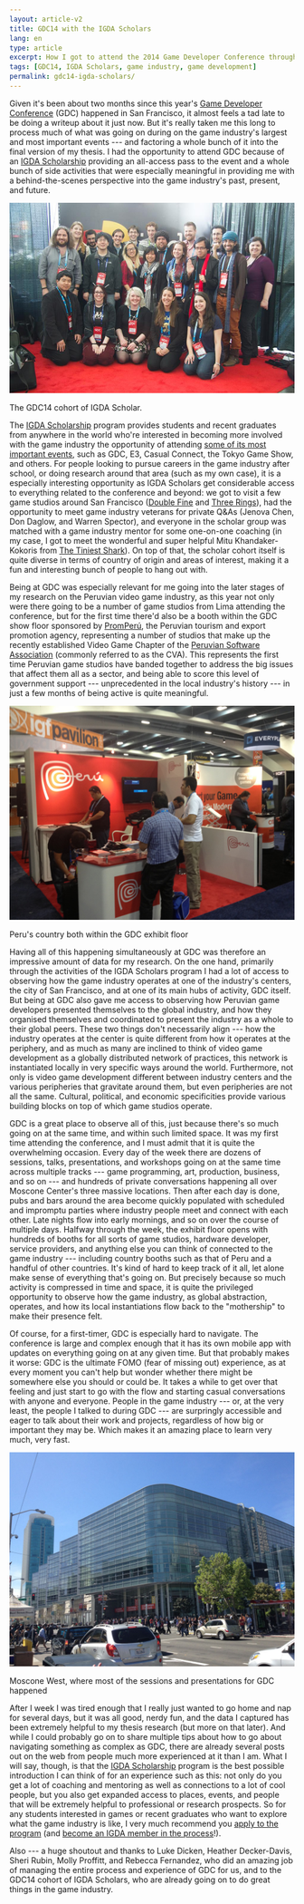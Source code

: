 ```yaml
---
layout: article-v2
title: GDC14 with the IGDA Scholars
lang: en
type: article
excerpt: How I got to attend the 2014 Game Developer Conference through the IGDA Scholars program, and got to observe up close how the global game industry operates from a highly concentrated and intense experience.
tags: [GDC14, IGDA Scholars, game industry, game development]
permalink: gdc14-igda-scholars/
---
```

Given it's been about two months since this year's [Game Developer Conference](http://www.gdconf.com/) (GDC) happened in San Francisco, it almost feels a tad late to be doing a writeup about it just now. But it's really taken me this long to process much of what was going on during on the game industry's largest and most important events --- and factoring a whole bunch of it into the final version of my thesis. I had the opportunity to attend GDC because of an [IGDA Scholarship](http://scholars.igda.org/) providing an all-access pass to the event and a whole bunch of side activities that were especially meaningful in providing me with a behind-the-scenes perspective into the game industry's past, present, and future.

<div class="article-image_container">
	<img alt="The GDC14 cohort of IGDA Scholar." src="/files/gdc14-igda-scholars.jpg" class="article-image" />
	<p>The GDC14 cohort of IGDA Scholar.</p>
</div>

The [IGDA Scholarship](http://scholars.igda.org/) program provides students and recent graduates from anywhere in the world who're interested in becoming more involved with the game industry the opportunity of attending [some of its most important events](http://scholars.igda.org/scholarship-venues/), such as GDC, E3, Casual Connect, the Tokyo Game Show, and others. For people looking to pursue careers in the game industry after school, or doing research around that area (such as my own case), it is a especially interesting opportunity as IGDA Scholars get considerable access to everything related to the conference and beyond: we got to visit a few game studios around San Francisco ([Double Fine](http://www.doublefine.com/) and [Three Rings](http://www.threerings.net/)), had the opportunity to meet game industry veterans for private Q&As (Jenova Chen, Don Daglow, and Warren Spector), and everyone in the scholar group was matched with a game industry mentor for some one-on-one coaching (in my case, I got to meet the wonderful and super helpful Mitu Khandaker-Kokoris from [The Tiniest Shark](http://thetiniestshark.com/)). On top of that, the scholar cohort itself is quite diverse in terms of country of origin and areas of interest, making it a fun and interesting bunch of people to hang out with.

Being at GDC was especially relevant for me going into the later stages of my research on the Peruvian video game industry, as this year not only were there going to be a number of game studios from Lima attending the conference, but for the first time there'd also be a booth within the GDC show floor sponsored by [PromPerú](http://www.promperu.gob.pe/), the Peruvian tourism and export promotion agency, representing a number of studios that make up the recently established Video Game Chapter of the [Peruvian Software Association](http://www.apesoft.org/) (commonly referred to as the CVA). This represents the first time Peruvian game studios have banded together to address the big issues that affect them all as a sector, and being able to score this level of government support --- unprecedented in the local industry's history --- in just a few months of being active is quite meaningful.

<div class="article-image_container">
	<img alt="Peru's country booth within the GDC exhibit floor." src="/files/peru-gdc-setup.jpg" class="article-image" />
	<p>Peru's country both within the GDC exhibit floor</p>
</div>

Having all of this happening simultaneously at GDC was therefore an impressive amount of data for my research. On the one hand, primarily through the activities of the IGDA Scholars program I had a lot of access to observing how the game industry operates at one of the industry's centers, the city of San Francisco, and at one of its main hubs of activity, GDC itself. But being at GDC also gave me access to observing how Peruvian game developers presented themselves to the global industry, and how they organised themselves and coordinated to present the industry as a whole to their global peers. These two things don't necessarily align --- how the industry operates at the center is quite different from how it operates at the periphery, and as much as many are inclined to think of video game development as a globally distributed network of practices, this network is instantiated locally in very specific ways around the world. Furthermore, not only is video game development different between industry centers and the various peripheries that gravitate around them, but even peripheries are not all the same. Cultural, political, and economic specificities provide various building blocks on top of which game studios operate.

GDC is a great place to observe all of this, just because there's so much going on at the same time, and within such limited space. It was my first time attending the conference, and I must admit that it is quite the overwhelming occasion. Every day of the week there are dozens of sessions, talks, presentations, and workshops going on at the same time across multiple tracks --- game programming, art, production, business, and so on --- and hundreds of private conversations happening all over Moscone Center's three massive locations. Then after each day is done, pubs and bars around the area become quickly populated with scheduled and impromptu parties where industry people meet and connect with each other. Late nights flow into early mornings, and so on over the course of multiple days. Halfway through the week, the exhibit floor opens with hundreds of booths for all sorts of game studios, hardware developer, service providers, and anything else you can think of connected to the game industry --- including country booths such as that of Peru and a handful of other countries. It's kind of hard to keep track of it all, let alone make sense of everything that's going on. But precisely because so much activity is compressed in time and space, it is quite the privileged opportunity to observe how the game industry, as global abstraction, operates, and how its local instantiations flow back to the "mothership" to make their presence felt.

Of course, for a first-timer, GDC is especially hard to navigate. The conference is large and complex enough that it has its own mobile app with updates on everything going on at any given time. But that probably makes it worse: GDC is the ultimate FOMO (fear of missing out) experience, as at every moment you can't help but wonder whether there might be somewhere else you should or could be. It takes a while to get over that feeling and just start to go with the flow and starting casual conversations with anyone and everyone. People in the game industry --- or, at the very least, the people I talked to during GDC --- are surpringly accessible and eager to talk about their work and projects, regardless of how big or important they may be. Which makes it an amazing place to learn very much, very fast.

<div class="article-image_container">
	<img alt="Moscone West, where most of the sessions and presentations for GDC happened." src="/files/moscone-center-gdc.jpg" class="article-image" />
	<p>Moscone West, where most of the sessions and presentations for GDC happened</p>
</div>

After I week I was tired enough that I really just wanted to go home and nap for several days, but it was all good, nerdy fun, and the data I captured has been extremely helpful to my thesis research (but more on that later). And while I could probably go on to share multiple tips about how to go about navigating something as complex as GDC, there are already several posts out on the web from people much more experienced at it than I am. What I will say, though, is that the [IGDA Scholarship](http://scholars.igda.org/) program is the best possible introduction I can think of for an experience such as this: not only do you get a lot of coaching and mentoring as well as connections to a lot of cool people, but you also get expanded access to places, events, and people that will be extremely helpful to professional or research prospects. So for any students interested in games or recent graduates who want to explore what the game industry is like, I very much recommend you [apply to the program](http://scholars.igda.org/how-to-apply/) (and [become an IGDA member in the process](https://www.igda.org/general/register_member_type.asp?)!).

Also --- a huge shoutout and thanks to Luke Dicken, Heather Decker-Davis, Sheri Rubin, Molly Proffitt, and Rebecca Fernandez, who did an amazing job of managing the entire process and experience of GDC for us, and to the GDC14 cohort of IGDA Scholars, who are already going on to do great things in the game industry. 